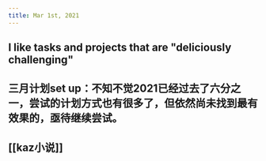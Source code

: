 ```yaml
---
title: Mar 1st, 2021
---
```


## I like tasks and projects that are "deliciously challenging"
## 三月计划set up：不知不觉2021已经过去了六分之一，尝试的计划方式也有很多了，但依然尚未找到最有效果的，亟待继续尝试。
## [[kaz小说]]
##
